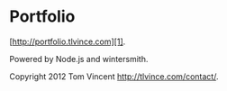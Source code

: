 # Portfolio

[http://portfolio.tlvince.com][1].

Powered by Node.js and wintersmith.

Copyright 2012 Tom Vincent <http://tlvince.com/contact/>.

  [1]: http://portfolio.tlvince.com
